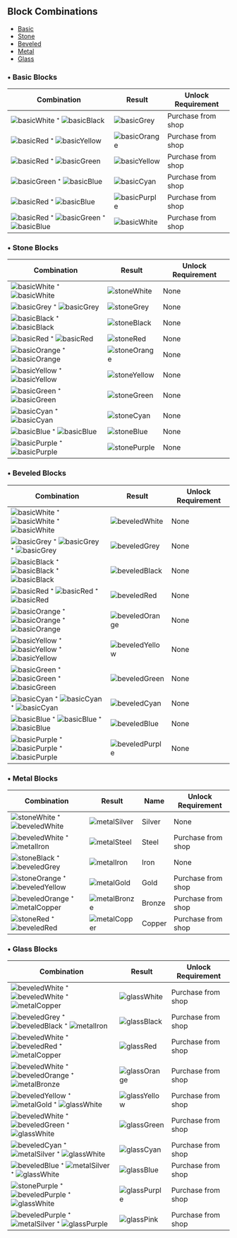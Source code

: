 ## Block Combinations
- [Basic](#bc-basic)
- [Stone](#bc-stone)
- [Beveled](#bc-beveled)
- [Metal](#bc-metal)
- [Glass](#bc-glass)

### <a id="bc-basic">• Basic Blocks</a>

| Combination     | Result     | Unlock Requirement
| -------         | ------     | ----------
| ![basicWhite](https://github.com/capasha/EEUProtocol/blob/master/images/blocks/basicWhite.png) ⁺ ![basicBlack](https://github.com/capasha/EEUProtocol/blob/master/images/blocks/basicBlack.png) | ![basicGrey](https://github.com/capasha/EEUProtocol/blob/master/images/blocks/basicGrey.png) | Purchase from shop
| ![basicRed](https://github.com/capasha/EEUProtocol/blob/master/images/blocks/basicRed.png) ⁺ ![basicYellow](https://github.com/capasha/EEUProtocol/blob/master/images/blocks/basicYellow.png) | ![basicOrange](https://github.com/capasha/EEUProtocol/blob/master/images/blocks/basicOrange.png) | Purchase from shop
| ![basicRed](https://github.com/capasha/EEUProtocol/blob/master/images/blocks/basicRed.png) ⁺ ![basicGreen](https://github.com/capasha/EEUProtocol/blob/master/images/blocks/basicGreen.png) | ![basicYellow](https://github.com/capasha/EEUProtocol/blob/master/images/blocks/basicYellow.png) | Purchase from shop
| ![basicGreen](https://github.com/capasha/EEUProtocol/blob/master/images/blocks/basicGreen.png) ⁺ ![basicBlue](https://github.com/capasha/EEUProtocol/blob/master/images/blocks/basicBlue.png) | ![basicCyan](https://github.com/capasha/EEUProtocol/blob/master/images/blocks/basicCyan.png) | Purchase from shop
| ![basicRed](https://github.com/capasha/EEUProtocol/blob/master/images/blocks/basicRed.png) ⁺ ![basicBlue](https://github.com/capasha/EEUProtocol/blob/master/images/blocks/basicBlue.png) | ![basicPurple](https://github.com/capasha/EEUProtocol/blob/master/images/blocks/basicPurple.png) | Purchase from shop
| ![basicRed](https://github.com/capasha/EEUProtocol/blob/master/images/blocks/basicRed.png) ⁺ ![basicGreen](https://github.com/capasha/EEUProtocol/blob/master/images/blocks/basicGreen.png) ⁺ ![basicBlue](https://github.com/capasha/EEUProtocol/blob/master/images/blocks/basicBlue.png) | ![basicWhite](https://github.com/capasha/EEUProtocol/blob/master/images/blocks/basicWhite.png) | Purchase from shop



### <a id="bc-stone">• Stone Blocks</a>
| Combination     | Result     | Unlock Requirement
| -------         | ------     | ----------
| ![basicWhite](https://github.com/capasha/EEUProtocol/blob/master/images/blocks/basicWhite.png) ⁺ ![basicWhite](https://github.com/capasha/EEUProtocol/blob/master/images/blocks/basicWhite.png) | ![stoneWhite](https://github.com/capasha/EEUProtocol/blob/master/images/blocks/stoneWhite.png) | None
| ![basicGrey](https://github.com/capasha/EEUProtocol/blob/master/images/blocks/basicGrey.png) ⁺ ![basicGrey](https://github.com/capasha/EEUProtocol/blob/master/images/blocks/basicGrey.png) | ![stoneGrey](https://github.com/capasha/EEUProtocol/blob/master/images/blocks/stoneGrey.png) | None
| ![basicBlack](https://github.com/capasha/EEUProtocol/blob/master/images/blocks/basicBlack.png) ⁺ ![basicBlack](https://github.com/capasha/EEUProtocol/blob/master/images/blocks/basicBlack.png) | ![stoneBlack](https://github.com/capasha/EEUProtocol/blob/master/images/blocks/stoneBlack.png) | None
| ![basicRed](https://github.com/capasha/EEUProtocol/blob/master/images/blocks/basicRed.png) ⁺ ![basicRed](https://github.com/capasha/EEUProtocol/blob/master/images/blocks/basicRed.png) | ![stoneRed](https://github.com/capasha/EEUProtocol/blob/master/images/blocks/stoneRed.png) | None
| ![basicOrange](https://github.com/capasha/EEUProtocol/blob/master/images/blocks/basicOrange.png) ⁺ ![basicOrange](https://github.com/capasha/EEUProtocol/blob/master/images/blocks/basicOrange.png) | ![stoneOrange](https://github.com/capasha/EEUProtocol/blob/master/images/blocks/stoneOrange.png) | None
| ![basicYellow](https://github.com/capasha/EEUProtocol/blob/master/images/blocks/basicYellow.png) ⁺ ![basicYellow](https://github.com/capasha/EEUProtocol/blob/master/images/blocks/basicYellow.png) | ![stoneYellow](https://github.com/capasha/EEUProtocol/blob/master/images/blocks/stoneYellow.png) | None
| ![basicGreen](https://github.com/capasha/EEUProtocol/blob/master/images/blocks/basicGreen.png) ⁺ ![basicGreen](https://github.com/capasha/EEUProtocol/blob/master/images/blocks/basicGreen.png) | ![stoneGreen](https://github.com/capasha/EEUProtocol/blob/master/images/blocks/stoneGreen.png) | None
| ![basicCyan](https://github.com/capasha/EEUProtocol/blob/master/images/blocks/basicCyan.png) ⁺ ![basicCyan](https://github.com/capasha/EEUProtocol/blob/master/images/blocks/basicCyan.png) | ![stoneCyan](https://github.com/capasha/EEUProtocol/blob/master/images/blocks/stoneCyan.png) | None
| ![basicBlue](https://github.com/capasha/EEUProtocol/blob/master/images/blocks/basicBlue.png) ⁺ ![basicBlue](https://github.com/capasha/EEUProtocol/blob/master/images/blocks/basicBlue.png) | ![stoneBlue](https://github.com/capasha/EEUProtocol/blob/master/images/blocks/stoneBlue.png) | None
| ![basicPurple](https://github.com/capasha/EEUProtocol/blob/master/images/blocks/basicPurple.png) ⁺ ![basicPurple](https://github.com/capasha/EEUProtocol/blob/master/images/blocks/basicPurple.png) | ![stonePurple](https://github.com/capasha/EEUProtocol/blob/master/images/blocks/stonePurple.png) | None

### <a id="bc-beveled">• Beveled Blocks</a>
| Combination     | Result     | Unlock Requirement
| -------         | ------     | ----------
| ![basicWhite](https://github.com/capasha/EEUProtocol/blob/master/images/blocks/basicWhite.png) ⁺ ![basicWhite](https://github.com/capasha/EEUProtocol/blob/master/images/blocks/basicWhite.png) ⁺ ![basicWhite](https://github.com/capasha/EEUProtocol/blob/master/images/blocks/basicWhite.png) | ![beveledWhite](https://github.com/capasha/EEUProtocol/blob/master/images/blocks/beveledWhite.png) | None
| ![basicGrey](https://github.com/capasha/EEUProtocol/blob/master/images/blocks/basicGrey.png) ⁺ ![basicGrey](https://github.com/capasha/EEUProtocol/blob/master/images/blocks/basicGrey.png) ⁺ ![basicGrey](https://github.com/capasha/EEUProtocol/blob/master/images/blocks/basicGrey.png) | ![beveledGrey](https://github.com/capasha/EEUProtocol/blob/master/images/blocks/beveledGrey.png) | None
| ![basicBlack](https://github.com/capasha/EEUProtocol/blob/master/images/blocks/basicBlack.png) ⁺ ![basicBlack](https://github.com/capasha/EEUProtocol/blob/master/images/blocks/basicBlack.png) ⁺ ![basicBlack](https://github.com/capasha/EEUProtocol/blob/master/images/blocks/basicBlack.png) | ![beveledBlack](https://github.com/capasha/EEUProtocol/blob/master/images/blocks/beveledBlack.png) | None
| ![basicRed](https://github.com/capasha/EEUProtocol/blob/master/images/blocks/basicRed.png) ⁺ ![basicRed](https://github.com/capasha/EEUProtocol/blob/master/images/blocks/basicRed.png) ⁺ ![basicRed](https://github.com/capasha/EEUProtocol/blob/master/images/blocks/basicRed.png) | ![beveledRed](https://github.com/capasha/EEUProtocol/blob/master/images/blocks/beveledRed.png) | None
| ![basicOrange](https://github.com/capasha/EEUProtocol/blob/master/images/blocks/basicOrange.png) ⁺ ![basicOrange](https://github.com/capasha/EEUProtocol/blob/master/images/blocks/basicOrange.png) ⁺ ![basicOrange](https://github.com/capasha/EEUProtocol/blob/master/images/blocks/basicOrange.png) | ![beveledOrange](https://github.com/capasha/EEUProtocol/blob/master/images/blocks/beveledOrange.png) | None
| ![basicYellow](https://github.com/capasha/EEUProtocol/blob/master/images/blocks/basicYellow.png) ⁺ ![basicYellow](https://github.com/capasha/EEUProtocol/blob/master/images/blocks/basicYellow.png) ⁺ ![basicYellow](https://github.com/capasha/EEUProtocol/blob/master/images/blocks/basicYellow.png) | ![beveledYellow](https://github.com/capasha/EEUProtocol/blob/master/images/blocks/beveledYellow.png) | None
| ![basicGreen](https://github.com/capasha/EEUProtocol/blob/master/images/blocks/basicGreen.png) ⁺ ![basicGreen](https://github.com/capasha/EEUProtocol/blob/master/images/blocks/basicGreen.png) ⁺ ![basicGreen](https://github.com/capasha/EEUProtocol/blob/master/images/blocks/basicGreen.png) | ![beveledGreen](https://github.com/capasha/EEUProtocol/blob/master/images/blocks/beveledGreen.png) | None
| ![basicCyan](https://github.com/capasha/EEUProtocol/blob/master/images/blocks/basicCyan.png) ⁺ ![basicCyan](https://github.com/capasha/EEUProtocol/blob/master/images/blocks/basicCyan.png) ⁺ ![basicCyan](https://github.com/capasha/EEUProtocol/blob/master/images/blocks/basicCyan.png) | ![beveledCyan](https://github.com/capasha/EEUProtocol/blob/master/images/blocks/beveledCyan.png) | None
| ![basicBlue](https://github.com/capasha/EEUProtocol/blob/master/images/blocks/basicBlue.png) ⁺ ![basicBlue](https://github.com/capasha/EEUProtocol/blob/master/images/blocks/basicBlue.png) ⁺ ![basicBlue](https://github.com/capasha/EEUProtocol/blob/master/images/blocks/basicBlue.png) | ![beveledBlue](https://github.com/capasha/EEUProtocol/blob/master/images/blocks/beveledBlue.png) | None
| ![basicPurple](https://github.com/capasha/EEUProtocol/blob/master/images/blocks/basicPurple.png) ⁺ ![basicPurple](https://github.com/capasha/EEUProtocol/blob/master/images/blocks/basicPurple.png) ⁺ ![basicPurple](https://github.com/capasha/EEUProtocol/blob/master/images/blocks/basicPurple.png) | ![beveledPurple](https://github.com/capasha/EEUProtocol/blob/master/images/blocks/beveledPurple.png) | None

### <a id="bc-metal">• Metal Blocks</a>
| Combination     | Result     | Name   | Unlock Requirement
| -------         | ------     | ----   | ----------
| ![stoneWhite](https://github.com/capasha/EEUProtocol/blob/master/images/blocks/stoneWhite.png) ⁺ ![beveledWhite](https://github.com/capasha/EEUProtocol/blob/master/images/blocks/beveledWhite.png) | ![metalSilver](https://github.com/capasha/EEUProtocol/blob/master/images/blocks/metalSilver.png) | Silver | None
| ![beveledWhite](https://github.com/capasha/EEUProtocol/blob/master/images/blocks/beveledWhite.png) ⁺ ![metalIron](https://github.com/capasha/EEUProtocol/blob/master/images/blocks/metalIron.png) | ![metalSteel](https://github.com/capasha/EEUProtocol/blob/master/images/blocks/metalSteel.png) | Steel | Purchase from shop
| ![stoneBlack](https://github.com/capasha/EEUProtocol/blob/master/images/blocks/stoneBlack.png) ⁺ ![beveledGrey](https://github.com/capasha/EEUProtocol/blob/master/images/blocks/beveledGrey.png) | ![metalIron](https://github.com/capasha/EEUProtocol/blob/master/images/blocks/metalIron.png) | Iron | None
| ![stoneOrange](https://github.com/capasha/EEUProtocol/blob/master/images/blocks/stoneOrange.png) ⁺ ![beveledYellow](https://github.com/capasha/EEUProtocol/blob/master/images/blocks/beveledYellow.png) | ![metalGold](https://github.com/capasha/EEUProtocol/blob/master/images/blocks/metalGold.png) | Gold | Purchase from shop
| ![beveledOrange](https://github.com/capasha/EEUProtocol/blob/master/images/blocks/beveledOrange.png) ⁺ ![metalCopper](https://github.com/capasha/EEUProtocol/blob/master/images/blocks/metalCopper.png) | ![metalBronze](https://github.com/capasha/EEUProtocol/blob/master/images/blocks/metalBronze.png) | Bronze | Purchase from shop
| ![stoneRed](https://github.com/capasha/EEUProtocol/blob/master/images/blocks/stoneRed.png) ⁺ ![beveledRed](https://github.com/capasha/EEUProtocol/blob/master/images/blocks/beveledRed.png) | ![metalCopper](https://github.com/capasha/EEUProtocol/blob/master/images/blocks/metalCopper.png) | Copper | Purchase from shop

### <a id="bc-glass">• Glass Blocks</a>
| Combination     | Result     | Unlock Requirement
| -------         | ------     | ----------
| ![beveledWhite](https://github.com/capasha/EEUProtocol/blob/master/images/blocks/beveledWhite.png) ⁺ ![beveledWhite](https://github.com/capasha/EEUProtocol/blob/master/images/blocks/beveledWhite.png) ⁺ ![metalCopper](https://github.com/capasha/EEUProtocol/blob/master/images/blocks/metalCopper.png) | ![glassWhite](https://github.com/capasha/EEUProtocol/blob/master/images/blocks/glassWhite.png) | Purchase from shop
| ![beveledGrey](https://github.com/capasha/EEUProtocol/blob/master/images/blocks/beveledGrey.png) ⁺ ![beveledBlack](https://github.com/capasha/EEUProtocol/blob/master/images/blocks/beveledBlack.png) ⁺ ![metalIron](https://github.com/capasha/EEUProtocol/blob/master/images/blocks/metalIron.png) | ![glassBlack](https://github.com/capasha/EEUProtocol/blob/master/images/blocks/glassBlack.png) | Purchase from shop
| ![beveledWhite](https://github.com/capasha/EEUProtocol/blob/master/images/blocks/beveledWhite.png) ⁺ ![beveledRed](https://github.com/capasha/EEUProtocol/blob/master/images/blocks/beveledRed.png) ⁺ ![metalCopper](https://github.com/capasha/EEUProtocol/blob/master/images/blocks/metalCopper.png) | ![glassRed](https://github.com/capasha/EEUProtocol/blob/master/images/blocks/glassRed.png) | Purchase from shop
| ![beveledWhite](https://github.com/capasha/EEUProtocol/blob/master/images/blocks/beveledWhite.png) ⁺ ![beveledOrange](https://github.com/capasha/EEUProtocol/blob/master/images/blocks/beveledOrange.png) ⁺ ![metalBronze](https://github.com/capasha/EEUProtocol/blob/master/images/blocks/metalBronze.png) | ![glassOrange](https://github.com/capasha/EEUProtocol/blob/master/images/blocks/glassOrange.png) | Purchase from shop
| ![beveledYellow](https://github.com/capasha/EEUProtocol/blob/master/images/blocks/beveledYellow.png) ⁺ ![metalGold](https://github.com/capasha/EEUProtocol/blob/master/images/blocks/metalGold.png) ⁺ ![glassWhite](https://github.com/capasha/EEUProtocol/blob/master/images/blocks/glassWhite.png) | ![glassYellow](https://github.com/capasha/EEUProtocol/blob/master/images/blocks/glassYellow.png) | Purchase from shop
| ![beveledWhite](https://github.com/capasha/EEUProtocol/blob/master/images/blocks/beveledWhite.png) ⁺ ![beveledGreen](https://github.com/capasha/EEUProtocol/blob/master/images/blocks/beveledGreen.png) ⁺ ![glassWhite](https://github.com/capasha/EEUProtocol/blob/master/images/blocks/glassWhite.png) | ![glassGreen](https://github.com/capasha/EEUProtocol/blob/master/images/blocks/glassGreen.png) | Purchase from shop
| ![beveledCyan](https://github.com/capasha/EEUProtocol/blob/master/images/blocks/beveledCyan.png) ⁺ ![metalSilver](https://github.com/capasha/EEUProtocol/blob/master/images/blocks/metalSilver.png) ⁺ ![glassWhite](https://github.com/capasha/EEUProtocol/blob/master/images/blocks/glassWhite.png) | ![glassCyan](https://github.com/capasha/EEUProtocol/blob/master/images/blocks/glassCyan.png) | Purchase from shop
| ![beveledBlue](https://github.com/capasha/EEUProtocol/blob/master/images/blocks/beveledBlue.png) ⁺ ![metalSilver](https://github.com/capasha/EEUProtocol/blob/master/images/blocks/metalSilver.png) ⁺ ![glassWhite](https://github.com/capasha/EEUProtocol/blob/master/images/blocks/glassWhite.png) | ![glassBlue](https://github.com/capasha/EEUProtocol/blob/master/images/blocks/glassBlue.png) | Purchase from shop
| ![stonePurple](https://github.com/capasha/EEUProtocol/blob/master/images/blocks/stonePurple.png) ⁺ ![beveledPurple](https://github.com/capasha/EEUProtocol/blob/master/images/blocks/beveledPurple.png) ⁺ ![glassWhite](https://github.com/capasha/EEUProtocol/blob/master/images/blocks/glassWhite.png) | ![glassPurple](https://github.com/capasha/EEUProtocol/blob/master/images/blocks/glassPurple.png) | Purchase from shop
| ![beveledPurple](https://github.com/capasha/EEUProtocol/blob/master/images/blocks/beveledPurple.png) ⁺ ![metalSilver](https://github.com/capasha/EEUProtocol/blob/master/images/blocks/metalSilver.png) ⁺ ![glassPurple](https://github.com/capasha/EEUProtocol/blob/master/images/blocks/glassPurple.png) | ![glassPink](https://github.com/capasha/EEUProtocol/blob/master/images/blocks/glassPink.png) | Purchase from shop
